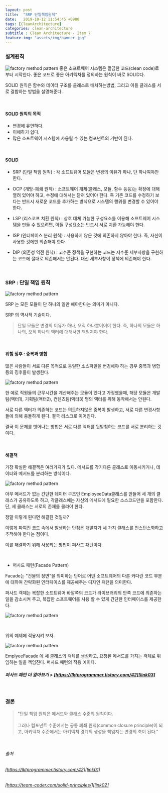 ```yaml
---
layout: post
title:  "SRP 단일책임원칙"
date:   2019-10-12 11:54:45 +0900
tags: [CleanArchitecture]
categories: clean-architecture
subtitle : Clean Architecture - Item 7
feature-img: "assets/img/banner.jpg"
---
```


### 설계원칙
![factory method pattern](/assets/images/post/191012/(11).png) 
좋은 소프트웨어 시스템은 깔끔한 코드(clean code)로 부터 시작한다. 좋은 코드로 좋은 아키텍처를 정의하는 원칙이 바로 SOLID다.

SOLID 원칙은 함수와 데이터 구조를 클래스로 배치하는방법, 그리고 이들 클래스를 서로 결합하는 방법을 설명해준다.

<br>

#### SOLID 원칙의 목적

- 변경에 유연하다.
- 이해하기 쉽다.
- 많은 소프트웨어 시스템에 사용될 수 있는 컴포넌트의 기반이 된다. 

<br>

#### SOLID

- SRP (단일 책임 원칙) : 각 소프트웨어 모듈은 변경의 이유가 하나, 단 하나여야만 한다.

- OCP (개방-폐쇄 원칙) : 소프트웨어 개체(클래스, 모듈, 함수 등등)는 확장에 대해 열려 있어야 하고, 수정에 대해서는 닫혀 있어야 한다. 즉 기존 코드를 수정하기 보다는 반드시 새로운 코드를 추가하는 방식으로 시스템의 행위를 변경할 수 있어야 한다. 

- LSP (리스코프 치환 원칙) : 상호 대체 가능한 구성요소를 이용해 소프트웨어 시스템을 만들 수 있으려면, 이들 구성요소는 반드시 서로 치환 가능해야 한다.

- ISP (인터페이스 분리 원칙) : 사용하지 않은 것에 의존하지 않아야 한다. 즉, 자신이 사용한 것에만 의존해야 한다.

- DIP (의존성 역전 원칙) : 고수준 정책을 구현하는 코드는 저수준 세부사항을 구현하는 코드에 절대로 의존해서는 안된다. 대신 세부사항이 정책에 의존해야 한다.

<br>

### SRP : 단일 책임 원칙

![factory method pattern](/assets/images/post/191012/(12).png) 

SRP 는 모든 모듈이 단 하나의 일만 해야한다는 의미가 아니다. 

SRP 의 역사적 기술이다.

> 단일 모듈은 변경의 이유가 하나, 오직 하나뿐이어야 한다. 즉, 하나의 모듈은 하나의, 오직 하나의 액터에 대해서만 책임져야 한다.

<br>

#### 위험 징후 : 중복과 병합

많은 사람들이 서로 다른 목적으로 동일한 소스파일을 변경해야 하는 경우 중복과 병합 등의 징후들이 발생한다. 

![factory method pattern](/assets/images/post/191012/(22).png) 

한 예로 직원들의 근무시간을 계산해주는 모듈이 있다고 가정했을때, 해당 모듈은 개발팀(액터1), 기획팀(액터2), 컨텐츠팀(액터3)  명의 액터를 위해 동작해서는 안된다. 

서로 다른 액터가 의존하는 코드는 의도하지않은 중복이 발생하고, 서로 다른 변경사항들에 의해 충돌하게 된다. 결국 리스크로 이어진다.

결국 이 문제를 벗어나는 방법은 서로 다른 액터를 뒷받침하는 코드를 서로 분리하는 것이다.

<br>

#### 해결책

가장 확실한 해결책은 여러가지가 있다. 메서드를 각기다른 클래스로 이동시키거나, 데이터와 메서드를 분리하는 방식이다. 

![factory method pattern](/assets/images/post/191012/(23).png) 

아무 메서드가 없는 간단한 데이터 구조인 EmployeeData클래스를 만들어 세 개의 클래스가 공유하도록 하고, 각클래스에는 자신의 메서드에 필요한 소스코드만을 포함한다. 단, 세 클래스는 서로의 존재를 몰라야 한다.

정말 이렇게 된다면 해결된 것일까?

이렇게 짜여진 코드 속에서 발생하는 단점은 개발자가 세 가지 클래스를 인스턴스화하고 추적해야 한다는 점이다.

이를 해결하기 위해 사용되는 방법이 퍼사드 패턴이다.

<br>

- 퍼사드 패턴(Facade Pattern)

Facade는 "건물의 정면"을 의미하는 단어로 어떤 소프트웨어의 다른 커다란 코드 부분에 대하여 간략화된 인터페이스를 제공해주는 디자인 패턴을 의미한다.

 퍼사드 객체는 복잡한 소프트웨어 바깥쪽의 코드가 라이브러리의 안쪽 코드에 의존하는 일을 감소시켜 주고, 복잡한 소프트웨어를 사용 할 수 있게 간단한 인터페이스를 제공한다.

![factory method pattern](/assets/images/post/191012/(10).png) 

<br>

위의 예제에 적용시켜 보자.

![factory method pattern](/assets/images/post/191012/(24).png) 

EmplyeeFacade 에 세 클래스의 객체를 생성하고, 요청된 메서드를 가지는 객체로 위임하는 일을 책임진다. 퍼사드 패턴의 적용 예이다.

##### 퍼사드 패턴 더 알아보기 > [https://lktprogrammer.tistory.com/42][link03] <br/>
[link03]: https://lktprogrammer.tistory.com/42

<br>

### 결론

> "단일 책임 원칙은 메서드와 클래스 수준의 원칙이다. <br><br>
그러나 컴포넌트 수준에서는 공통 폐쇄 원칙(common closure principle)이 되고, 아키텍처 수준에서는 아키텍처 경계의 생성을 책임지는 변경의 축이 된다."

<br>

###### 출처 <br/>

###### [https://lktprogrammer.tistory.com/42][link01] <br/>
[link01]: https://lktprogrammer.tistory.com/42

###### [https://team-coder.com/solid-principles/][link02] <br/>
[link02]: https://team-coder.com/solid-principles/
